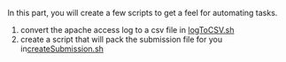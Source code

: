 In this part, you will create a few scripts to get a feel for automating tasks.

1. convert the apache access log to a csv file in [logToCSV.sh](<logToCSV.sh>)
2. create a script that will pack the submission file for you in[createSubmission.sh](<createSubmission.sh>)